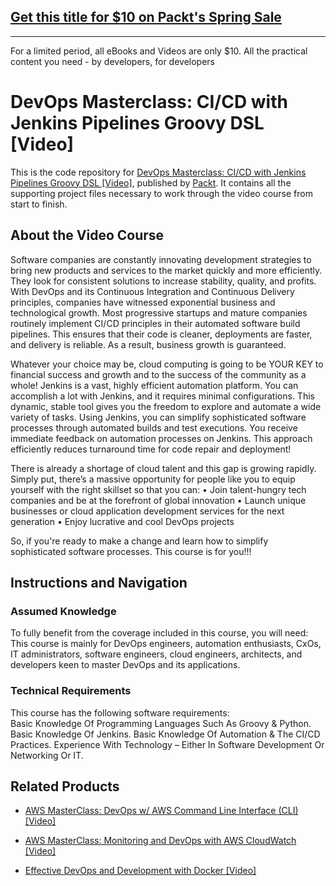 ## [Get this title for $10 on Packt's Spring Sale](https://www.packt.com/V13227?utm_source=github&utm_medium=packt-github-repo&utm_campaign=spring_10_dollar_2022)
-----
For a limited period, all eBooks and Videos are only $10. All the practical content you need \- by developers, for developers

# DevOps Masterclass: CI/CD with Jenkins Pipelines Groovy DSL [Video]
This is the code repository for [DevOps Masterclass: CI/CD with Jenkins Pipelines Groovy DSL [Video]](), published by [Packt](https://www.packtpub.com/?utm_source=github). It contains all the supporting project files necessary to work through the video course from start to finish.
## About the Video Course
Software companies are constantly innovating development strategies to bring new products and services to the market quickly and more efficiently. They look for consistent solutions to increase stability, quality, and profits. With DevOps and its Continuous Integration and Continuous Delivery principles, companies have witnessed exponential business and technological growth. Most progressive startups and mature companies routinely implement CI/CD principles in their automated software build pipelines. This ensures that their code is cleaner, deployments are faster, and delivery is reliable. As a result, business growth is guaranteed.

Whatever your choice may be, cloud computing is going to be YOUR KEY to financial success and growth and to the success of the community as a whole!
Jenkins is a vast, highly efficient automation platform. You can accomplish a lot with Jenkins, and it requires minimal configurations. This dynamic, stable tool gives you the freedom to explore and automate a wide variety of tasks. Using Jenkins, you can simplify sophisticated software processes through automated builds and test executions. You receive immediate feedback on automation processes on Jenkins. This approach efficiently reduces turnaround time for code repair and deployment!

There is already a shortage of cloud talent and this gap is growing rapidly. Simply put, there’s a massive opportunity for people like you to equip yourself with the right skillset so that you can:
• Join talent-hungry tech companies and be at the forefront of global innovation
• Launch unique businesses or cloud application development services for the next generation
• Enjoy lucrative and cool DevOps projects

So, if you're ready to make a change and learn how to simplify sophisticated software processes. This course is for you!!!



## Instructions and Navigation
### Assumed Knowledge
To fully benefit from the coverage included in this course, you will need:<br/>
This course is mainly for DevOps engineers, automation enthusiasts, CxOs, IT administrators, software engineers, cloud engineers, architects, and developers keen to master DevOps and its applications.
### Technical Requirements
This course has the following software requirements:<br/>
Basic Knowledge Of Programming Languages Such As Groovy & Python.
Basic Knowledge Of Jenkins.
Basic Knowledge Of Automation & The CI/CD Practices.
Experience With Technology – Either In Software Development Or Networking Or IT.

## Related Products
* [AWS MasterClass: DevOps w/ AWS Command Line Interface (CLI) [Video]]()

* [AWS MasterClass: Monitoring and DevOps with AWS CloudWatch [Video]]()

* [Effective DevOps and Development with Docker [Video]]()

